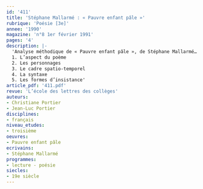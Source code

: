 ```yaml
---
id: '411'
title: 'Stéphane Mallarmé : « Pauvre enfant pâle »'
rubrique: 'Poésie [3e]'
annee: '1990'
magazine: 'n°8 1er février 1991'
pages: '4'
description: |-
  'Analyse méthodique de « Pauvre enfant pâle », de Stéphane Mallarmé…
  1. L’aspect du poème
  2. Les personnages
  3. Le cadre spatio-temporel
  4. La syntaxe
  5. Les formes d’insistance'
article_pdf: '411.pdf'
revue: 'L’école des lettres des collèges'
auteurs:
- Christiane Portier
- Jean-Luc Portier
disciplines:
- français
niveau_etudes:
- troisième
oeuvres:
- Pauvre enfant pâle
ecrivains:
- Stéphane Mallarmé
programmes:
- lecture - poésie
siecles:
- 19e siècle
---
```

